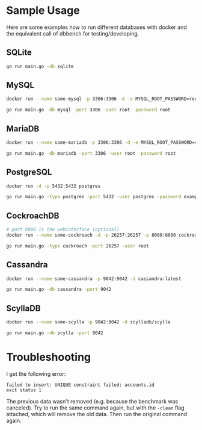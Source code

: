 # Sample Usage

Here are some examples how to run different databases with docker and the equivalent call of dbbench for testing/developing.

## SQLite

``` bash
go run main.go -db sqlite
``` 

## MySQL

``` bash
docker run --name some-mysql -p 3306:3306 -d -e MYSQL_ROOT_PASSWORD=root -e MYSQL_DATABASE=dbbench mysql

go run main.go -db mysql -port 3306 -user root -password root
``` 

## MariaDB

``` bash
docker run --name some-mariadb -p 3306:3306 -d -e MYSQL_ROOT_PASSWORD=root -e MYSQL_DATABASE=dbbench mariadb 

go run main.go -db mariadb -port 3306 -user root -password root
``` 

## PostgreSQL

``` bash
docker run -d -p 5432:5432 postgres

go run main.go -type postgres -port 5432 -user postgres -password example
``` 

## CockroachDB

``` bash
# port 8080 is the webinterface (optional)
docker run --name some-cockroach -d -p 26257:26257 -p 8080:8080 cockroachdb/cockroach:latest start --iternsecure

go run main.go -type cockroach -port 26257 -user root
```

## Cassandra

``` bash
docker run --name some-cassandra -p 9042:9042 -d cassandra:latest

go run main.go -db cassandra -port 9042
```

## ScyllaDB

``` bash
docker run --name some-scylla -p 9042:9042 -d scylladb/scylla

go run main.go -db scylla -port 9042
``` 

# Troubleshooting

I get the following error:

```
failed to insert: UNIQUE constraint failed: accounts.id
exit status 1
``` 
The previous data wasn't removed (e.g. because the benchmark was canceled). Try to run the same command again, but with the `-clean` flag attached, which will remove the old data. Then run the original command again.